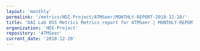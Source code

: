 ```yaml
---
layout: 'monthly'
permalink: '/metrics/HDI-Project/ATMSeer/MONTHLY-REPORT-2018-12-20/'
title: 'DAI Lab OSS Metrics Metrics report for ATMSeer | MONTHLY-REPORT-2018-12-20'
organization: 'HDI-Project'
repository: 'ATMSeer'
current_date: '2018-12-20'
---
```

